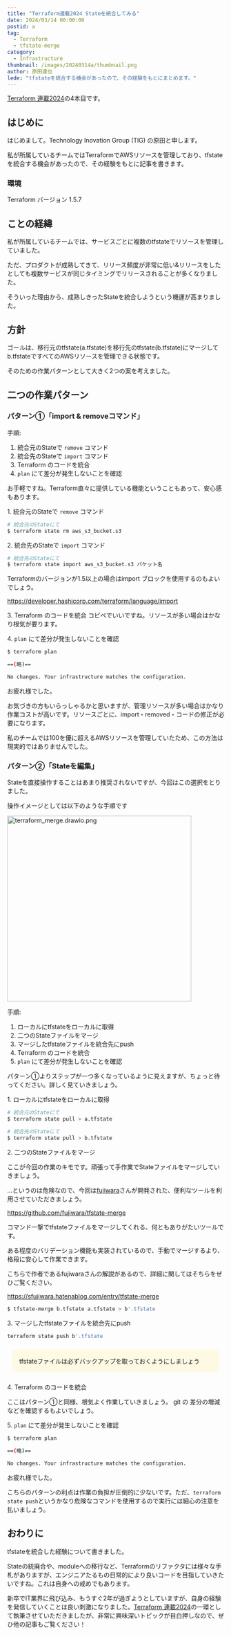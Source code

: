 ```yaml
---
title: "Terraform連載2024 Stateを統合してみる"
date: 2024/03/14 00:00:00
postid: a
tag:
  - Terraform
  - tfstate-merge
category:
  - Infrastructure
thumbnail: /images/20240314a/thumbnail.png
author: 原田達也
lede: "tfstateを統合する機会があったので、その経験をもとにまとめます。"
---
```


[Terraform 連載2024](/articles/20240311a/)の4本目です。

## はじめに

はじめまして。Technology Inovation Group (TIG) の原田と申します。

私が所属しているチームではTerraformでAWSリソースを管理しており、tfstateを統合する機会があったので、その経験をもとに記事を書きます。

### 環境

Terraform バージョン 1.5.7

## ことの経緯

私が所属しているチームでは、サービスごとに複数のtfstateでリソースを管理していました。

ただ、プロダクトが成熟してきて、リリース頻度が非常に低い&リリースをしたとしても複数サービスが同じタイミングでリリースされることが多くなりました。

そういった理由から、成熟しきったStateを統合しようという機運が高まりました。

## 方針

ゴールは、移行元のtfstate(a.tfstate)を移行先のtfstate(b.tfstate)にマージしてb.tfstateですべてのAWSリソースを管理できる状態です。

そのための作業パターンとして大きく2つの案を考えました。

## 二つの作業パターン

### パターン①「import & removeコマンド」

手順:

1. 統合元のStateで `remove` コマンド
2. 統合先のStateで `import` コマンド
3. Terraform のコードを統合
4. `plan` にて差分が発生しないことを確認

お手軽ですね。Terraform直々に提供している機能ということもあって、安心感もあります。

1\. 統合元のStateで `remove` コマンド

```sh  s3の場合
# 統合元のStateにて
$ terraform state rm aws_s3_bucket.s3
```

2\. 統合先のStateで `import` コマンド

```sh  s3の場合
# 統合先のStateにて
$ terraform state import aws_s3_bucket.s3 バケット名
```
Terraformのバージョンが1.5以上の場合はimport ブロックを使用するのもよいでしょう。

https://developer.hashicorp.com/terraform/language/import

3\. Terraform のコードを統合
コピペでいいですね。リソースが多い場合はかなり根気が要ります。

4\. `plan` にて差分が発生しないことを確認

```sh
$ terraform plan

==(略)==

No changes. Your infrastructure matches the configuration.
```

お疲れ様でした。

お気づきの方もいらっしゃるかと思いますが、管理リソースが多い場合はかなり作業コストが高いです。リソースごとに、import・removed・コードの修正が必要になります。

私のチームでは100を優に超えるAWSリソースを管理していたため、この方法は現実的ではありませんでした。

### パターン②「Stateを編集」

Stateを直接操作することはあまり推奨されないですが、今回はこの選択をとりました。

操作イメージとしては以下のような手順です

<img src="/images/20240314a/terraform_merge.drawio.png" alt="terraform_merge.drawio.png" width="427" height="429" loading="lazy">

手順:

1. ローカルにtfstateをローカルに取得
2. 二つのStateファイルをマージ
3. マージしたtfstateファイルを統合先にpush
4. Terraform のコードを統合
5. `plan` にて差分が発生しないことを確認

パターン①よりステップが一つ多くなっているように見えますが、ちょっと待ってください。詳しく見ていきましょう。

1\. ローカルにtfstateをローカルに取得

```sh  作業例
# 統合元のStateにて
$ terraform state pull > a.tfstate
```

```sh  作業例
# 統合先のStateにて
$ terraform state pull > b.tfstate
```

2\. 二つのStateファイルをマージ

ここが今回の作業のキモです。頑張って手作業でStateファイルをマージしていきましょう。

...というのは危険なので、今回は[fujiwara](https://github.com/fujiwara)さんが開発された、便利なツールを利用させていただきましょう。

https://github.com/fujiwara/tfstate-merge

コマンド一撃でtfstateファイルをマージしてくれる、何ともありがたいツールです。

ある程度のバリデーション機能も実装されているので、手動でマージするより、格段に安心して作業できます。

こちらで作者であるfujiwaraさんの解説があるので、詳細に関してはそちらをぜひご覧ください。

https://sfujiwara.hatenablog.com/entry/tfstate-merge

```sh  作業例
$ tfstate-merge b.tfstate a.tfstate > b'.tfstate
```

3\. マージしたtfstateファイルを統合先にpush

```sh
terraform state push b'.tfstate
```

<div class="note warn" style="background: #fdf9e2; padding:16px; margin:24px 12px; border-radius:8px;">
  <span class="fa fa-fw fa-check-circle"></span>
tfstateファイルは必ずバックアップを取っておくようにしましょう

</div>

4\. Terraform のコードを統合

ここはパターン①と同様、根気よく作業していきましょう。
git の 差分の増減などを確認するもよいでしょう。

5\. `plan` にて差分が発生しないことを確認

```sh
$ terraform plan

==(略)==

No changes. Your infrastructure matches the configuration.
```

お疲れ様でした。

こちらのパターンの利点は作業の負担が圧倒的に少ないです。ただ、`terraform state push`というかなり危険なコマンドを使用するので実行には細心の注意を払いましょう。

## おわりに

tfstateを統合した経験について書きました。

Stateの統廃合や、moduleへの移行など、Terraformのリファクタには様々な手札がありますが、エンジニアたるもの日常的により良いコードを目指していきたいですね。これは自身への戒めでもあります。

新卒でIT業界に飛び込み、もうすぐ2年が過ぎようとしていますが、自身の経験を発信していくことは良い刺激になりました。[Terraform 連載2024](/articles/20240311a/)の一環として執筆させていただきましたが、非常に興味深いトピックが目白押しなので、ぜひ他の記事もご覧ください！
